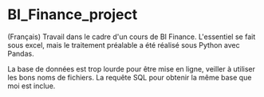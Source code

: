 # BI_Finance_project
(Français) Travail dans le cadre d'un cours de BI Finance. L'essentiel se fait sous excel, mais le traitement préalable a été réalisé sous Python avec Pandas.


La base de données est trop lourde pour être mise en ligne, veiller à utiliser les bons noms de fichiers. La requête SQL pour obtenir la même base que moi est inclue.
